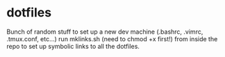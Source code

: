 # dotfiles
Bunch of random stuff to set up a new dev machine (.bashrc, .vimrc, .tmux.conf, etc...)
run mklinks.sh (need to chmod +x first!) from inside the repo to set up symbolic links to all the dotfiles.
